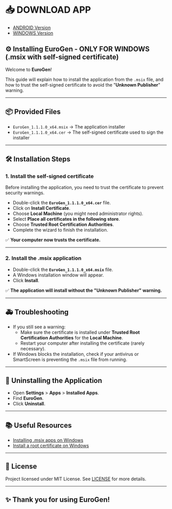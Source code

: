 # 📥 DOWNLOAD APP

- [ANDROID Version](https://github.com/IgrisModz/EuroGen/releases/download/v1.1.1.0/com.companyname.eurogen.apk)
- [WINDOWS Version](https://github.com/IgrisModz/EuroGen/releases/download/v1.1.1.0/EuroGen_1.1.1.0-Windows.zip)

## ⚙️ Installing EuroGen - ONLY FOR WINDOWS (.msix with self-signed certificate)

Welcome to **EuroGen**!

This guide will explain how to install the application from the `.msix` file, and how to trust the self-signed certificate to avoid the "**Unknown Publisher**" warning.

---

## 📦 Provided Files

- `EuroGen_1.1.1.0_x64.msix` → The application installer
- `EuroGen_1.1.1.0_x64.cer` → The self-signed certificate used to sign the installer

---

## 🛠️ Installation Steps

### 1. Install the self-signed certificate

Before installing the application, you need to trust the certificate to prevent security warnings.

- Double-click the **`EuroGen_1.1.1.0_x64.cer`** file.
- Click on **Install Certificate**.
- Choose **Local Machine** (you might need administrator rights).
- Select **Place all certificates in the following store**.
- Choose **Trusted Root Certification Authorities**.
- Complete the wizard to finish the installation.

✅ **Your computer now trusts the certificate.**

---

### 2. Install the .msix application

- Double-click the **`EuroGen_1.1.1.0_x64.msix`** file.
- A Windows installation window will appear.
- Click **Install**.

✅ **The application will install without the "Unknown Publisher" warning.**

---

## 🚑 Troubleshooting

- If you still see a warning:
  - Make sure the certificate is installed under **Trusted Root Certification Authorities** for the **Local Machine**.
  - Restart your computer after installing the certificate (rarely necessary).
- If Windows blocks the installation, check if your antivirus or SmartScreen is preventing the `.msix` file from running.

---

## 🧹 Uninstalling the Application

- Open **Settings** > **Apps** > **Installed Apps**.
- Find **EuroGen**.
- Click **Uninstall**.

---

## 📚 Useful Resources

- [Installing .msix apps on Windows](https://learn.microsoft.com/en-us/windows/msix/overview)
- [Install a root certificate on Windows](https://learn.microsoft.com/en-us/windows-server/security/windows-authentication/supported-authentication-protocols)

---

## 📃 License

Project licensed under MIT License. See [LICENSE](LICENSE) for more details.

---

## ✨ Thank you for using EuroGen!
